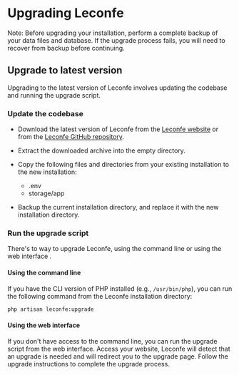 # Upgrading Leconfe

Note: Before upgrading your installation, perform a complete backup of your
data files and database. If the upgrade process fails, you will need to recover
from backup before continuing.


## Upgrade to latest version
Upgrading to the latest version of Leconfe involves updating the codebase and running the upgrade script.

### Update the codebase
- Download the latest version of Leconfe from the [Leconfe website](https://leconfe.com/download/) or from the [Leconfe GitHub repository](https://github.com/OpenSynergic/leconfe/releases).

- Extract the downloaded archive into the empty directory.
- Copy the following files and directories from your existing installation to the new installation: 
    - .env
    - storage/app
- Backup the current installation directory, and replace it with the new installation directory.

### Run the upgrade script
There's to way to upgrade Leconfe, using the command line or using the web interface .

#### Using the command line
If you have the CLI version of PHP installed (e.g., `/usr/bin/php`), you can
run the following command from the Leconfe installation directory:

```bash
php artisan leconfe:upgrade
```

#### Using the web interface
If you don't have access to the command line, you can run the upgrade script from the web interface.
Access your website, Leconfe will detect that an upgrade is needed and will redirect you to the upgrade page.
Follow the upgrade instructions to complete the upgrade process.

